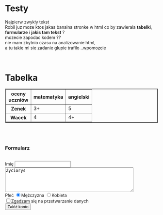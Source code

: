 # Testy
<!DOCTYPE HTML>
<html>
<head>
   <title>Strona zxc18</title>
</head>
<body>
Najpierw zwykły tekst<br>
Robil juz moze ktos jakas banalna stronke w html co by zawierala <b>tabelki</b>, <br>
<b>formularze</b> i <b>jakis tam tekst</b> ? <br>
mozecie zapodac kodem ?? <br>
nie mam zbytnio czasu na analizowanie html, <br>
a tu takie mi sie zadanie glupie trafilo ..wpomozcie<br>
 <!-- To komentarz <br> oznacza przjeście do nowej linii -->
<br><br>
<H1>Tabelka</H1>
<table cellspacing="2" cellpadding="2" border="2">  <!-- Definicja tabelki -->
<tr> <!-- Początek wiersza  -->
    <th>oceny<br>uczniów</th>
    <th>matematyka</th>
    <th>angielski</th>
</tr>
<tr>
    <th>Zenek</th>
    <td>3+</td>
    <td>5</td>
</tr>
<tr>
    <th>Wacek</th>
    <td>4</td>
    <td>4+</td>
</tr>
</table>
<br><br>
<H3>Formularz</H3><br>
<form action="nowe_konto.php" name="formularz">
Imię <input type="text" name="imie" size="20" maxlength="30"><br>
<textarea cols="50" rows="5" name="zyciorys">Życiorys </textarea><br>
Płeć <input type="radio" name="plec" value="M" checked>Mężczyzna <input type="radio" name="plec" value="K" >Kobieta<br>
<input type="checkbox" name="zgoda" value="tak">Zgadzam się na przetwarzanie danych<br>
<input type="submit" name="akceptacja" value="Załóż konto">
</form>
</body>
</html>
